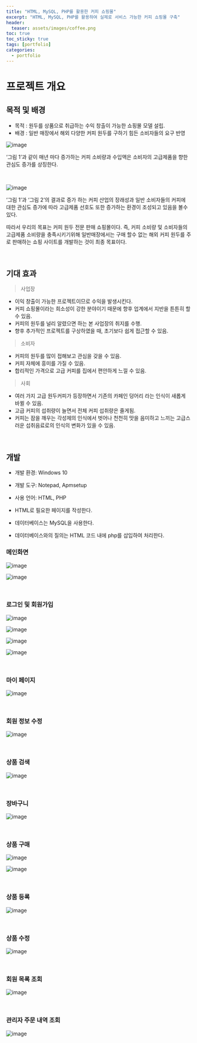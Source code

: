 ```yaml
---
title: "HTML, MySQL, PHP를 활용한 커피 쇼핑몰"
excerpt: "HTML, MySQL, PHP를 활용하여 실제로 서비스 가능한 커피 쇼핑몰 구축"
header:
  teaser: assets/images/coffee.png
toc: true
toc_sticky: true
tags: [portfolio]
categories:
  - portfolio
---
```


# 프로젝트 개요

## 목적 및 배경

- 목적 : 원두를 상품으로 취급하는 수익 창출이 가능한 쇼핑몰 모델 설립.
- 배경 : 일반 매장에서 해외 다양한 커피 원두를 구하기 힘든 소비자들의 요구 반영

![image](https://user-images.githubusercontent.com/57826388/78451605-6f856400-76c1-11ea-983f-004c18d630c5.png)

‘그림 1’과 같이 매년 마다 증가하는 커피 소비량과 수입액은 소비자의 고급제품을 향한 관심도 증가를 상징한다.

<br>

![image](https://user-images.githubusercontent.com/57826388/78451608-72805480-76c1-11ea-859c-5e66a7952075.png)

‘그림 1’과 ‘그림 2’의 결과로 증가 하는 커피 산업의 장래성과 일반 소비자들의 커피에 대한 관심도 증가에 따라 고급제품 선호도 또한 증가하는 환경이 조성되고 있음을 볼수 있다.

따라서 우리의 목표는 커피 원두 전문 판매 쇼핑몰이다.
즉, 커피 소비량 및 소비자들의 고급제품 소비량을 충족시키기위해 일반매장에서는 구매 할수 없는 해외 커피 원두를 주로 판매하는
쇼핑 사이트를 개발하는 것이 최종 목표이다.


<br>

## 기대 효과

>사업장

- 이익 창출이 가능한 프로젝트이므로 수익을 발생시킨다.
- 커피 쇼핑몰이라는 희소성이 강한 분야이기 때문에 향후 업계에서 지반을 튼튼히 할 수 있음.
- 커피의 원두를 널리 알렸으면 하는 본 사업장의 취지를 수행.
- 향후 추가적인 프로젝트를 구상하였을 때, 초기보다 쉽게 접근할 수 있음.

>소비자

- 커피의 원두를 많이 접해보고 관심을 갖을 수 있음.
- 커피 자체에 흥미를 가질 수 있음. 
- 합리적인 가격으로 고급 커피를 집에서 편안하게 느낄 수 있음.

>사회

- 여러 가지 고급 원두커피가 등장하면서 기존의 카페인 덩어리 라는 인식이 새롭게 바뀔 수 있음.
- 고급 커피의 섭취량이 늘면서 전체 커피 섭취량은 줄게됨.
-  커피는 잠을 깨우는 각성제의 인식에서 벗어나 천천히 맛을 음미하고 느끼는 고급스러운 섭취음료로의 인식의 변화가 있을 수 있음.

<br>

## 개발

- 개발 환경: Windows 10
- 개발 도구: Notepad, Apmsetup
- 사용 언어: HTML, PHP

- HTML로 필요한 페이지를 작성한다.
- 데이터베이스는 MySQL을 사용한다.
- 데이터베이스와의 질의는 HTML 코드 내에 php를 삽입하여 처리한다. 

### 메인화면

![image](https://user-images.githubusercontent.com/57826388/78451732-54672400-76c2-11ea-9f64-dca948ff1a12.png)

![image](https://user-images.githubusercontent.com/57826388/78451739-5a5d0500-76c2-11ea-84a8-ebd9f3f7f660.png)

<br>

### 로그인 및 회원가입 

![image](https://user-images.githubusercontent.com/57826388/78452554-df4a1d80-76c6-11ea-9985-b99bf2b119e1.png)

![image](https://user-images.githubusercontent.com/57826388/78451785-9c864680-76c2-11ea-8717-82642800bdc6.png)

![image](https://user-images.githubusercontent.com/57826388/78452537-bfb2f500-76c6-11ea-8c1b-93f99a46eb3e.png)

![image](https://user-images.githubusercontent.com/57826388/78451802-ab6cf900-76c2-11ea-82da-20ca9ed135d3.png)

<br>

### 마이 페이지

![image](https://user-images.githubusercontent.com/57826388/78452460-49ae8e00-76c6-11ea-9a25-9082883466e7.png)

<br>

### 회원 정보 수정

![image](https://user-images.githubusercontent.com/57826388/78452406-14a23b80-76c6-11ea-80ea-a02f60c0f1da.png)

<br>

### 상품 검색

![image](https://user-images.githubusercontent.com/57826388/78451849-dce5c480-76c2-11ea-9709-129ce3c23ad2.png)

<br>

### 장바구니

![image](https://user-images.githubusercontent.com/57826388/78451867-f2f38500-76c2-11ea-9f6e-a2c5d3c19a86.png)

<br>

### 상품 구매

![image](https://user-images.githubusercontent.com/57826388/78451877-00107400-76c3-11ea-8a98-edb15e1dca93.png)

![image](https://user-images.githubusercontent.com/57826388/78452516-92664700-76c6-11ea-928b-74b8c910de2d.png)

<br>

### 상품 등록

![image](https://user-images.githubusercontent.com/57826388/78452335-b2e1d180-76c5-11ea-894d-2cf0b392b8e2.png)

<br>

### 상품 수정

![image](https://user-images.githubusercontent.com/57826388/78451898-1f0f0600-76c3-11ea-96e9-5a4a29b48c30.png)

<br>

### 회원 목록 조회

![image](https://user-images.githubusercontent.com/57826388/78452360-d9077180-76c5-11ea-97cf-fad2a0ec95c7.png)

<br>

### 관리자 주문 내역 조회

![image](https://user-images.githubusercontent.com/57826388/78451913-36e68a00-76c3-11ea-858f-1b3fcf0b472d.png)
